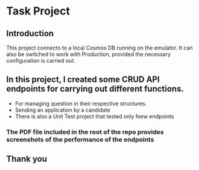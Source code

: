 # Task Project
## Introduction
This project connecto to a local Cosmos DB running on the emulator. It can also be switched to work with Production, provided the necessary configuration is carried out.

## In this project, I created some CRUD API endpoints for carrying out different functions.

   - For managing question in their respective structures.
   - Sending an application by a candidate
   - There is also a Unit Test project that tested only feew endpoints

### The PDF file included in the root of the repo provides screenshots of the performance of the endpoints
## Thank you
